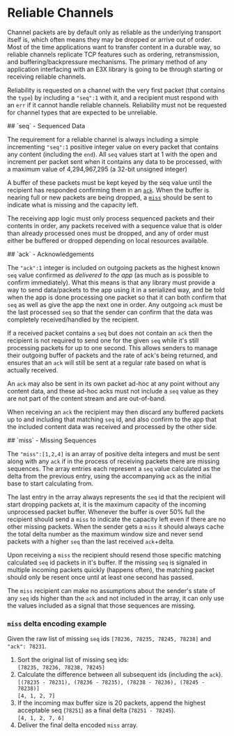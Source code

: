 Reliable Channels
=================

Channel packets are by default only as reliable as the underlying transport itself is, which often means they may be dropped or arrive out of order.  Most of the time applications want to transfer content in a durable way, so reliable channels replicate TCP features such as ordering, retransmission, and buffering/backpressure mechanisms. The primary method of any application interfacing with an E3X library is going to be through starting or receiving reliable channels.

Reliability is requested on a channel with the very first packet (that contains the `type`) by including a `"seq":1` with it, and a recipient must respond with an `err` if it cannot handle reliable channels.  Reliability must not be requested for channel types that are expected to be unreliable.

<a name="seq" />
## `seq` - Sequenced Data

The requirement for a reliable channel is always including a simple incrementing `"seq":1` positive integer value on every packet that contains any content (including the `end`). All `seq` values start at 1 with the open and increment per packet sent when it contains any data to be processed, with a maximum value of 4,294,967,295 (a 32-bit unsigned integer)

A buffer of these packets must be kept keyed by the seq value until the recipient has responded confirming them in an [`ack`](#ack). When the buffer is nearing full or new packets are being dropped, a [`miss`](#miss) should be sent to indicate what is missing and the capacity left.

The receiving app logic must only process sequenced packets and their contents in order, any packets received with a sequence value that is older than already processed ones must be dropped, and any of order must either be buffered or dropped depending on local resources available.  

<a name="ack" />
## `ack` - Acknowledgements

The `"ack":1` integer is included on outgoing packets as the highest known `seq` value confirmed as *delivered to the app* (as much as is possible to confirm immediately). What this means is that any library must provide a way to send data/packets to the app using it in a serialized way, and be told when the app is done processing one packet so that it can both confirm that `seq` as well as give the app the next one in order. Any outgoing `ack` must be the last processed `seq` so that the sender can confirm that the data was completely received/handled by the recipient.

If a received packet contains a `seq` but does not contain an `ack` then the recipient is not required to send one for the given `seq` while it's still processing packets for up to one second.  This allows senders to manage their outgoing buffer of packets and the rate of ack's being returned, and ensures that an `ack` will still be sent at a regular rate based on what is actually received.

An `ack` may also be sent in its own packet ad-hoc at any point without any content data, and these ad-hoc acks must not include a `seq` value as they are not part of the content stream and are out-of-band.

When receiving an `ack` the recipient may then discard any buffered packets up to and including that matching `seq` id, and also confirm to the app that the included content data was received and processed by the other side.

<a name="miss" />
## `miss` - Missing Sequences

The `"miss":[1,2,4]` is an array of positive delta integers and must be sent along with any `ack` if in the process of receiving packets there are missing sequences. The array entries each represent a `seq` value calculated as the delta from the previous entry, using the accompanying `ack` as the initial base to start calculating from.

The last entry in the array always represents the `seq` id that the recipient will start dropping packets at, it is the maximum capacity of the incoming unprocessed packet buffer.  Whenever the buffer is over 50% full the recipient should send a `miss` to indicate the capacity left even if there are no other missing packets.  When the sender gets a `miss` it should always cache the total delta number as the maximum window size and never send packets with a higher `seq` than the last received `ack`+delta.

Upon receiving a `miss` the recipient should resend those specific matching calculated `seq` id packets in it's buffer. If the missing `seq` is signaled in multiple incoming packets quickly (happens often), the matching packet should only be resent once until at least one second has passed.

The `miss` recipient can make no assumptions about the sender's state of any `seq` ids higher than the `ack` and not included in the array, it can only use the values included as a signal that those sequences are missing.

### `miss` delta encoding example

Given the raw list of missing `seq` ids `[78236, 78235, 78245, 78238]` and `"ack": 78231`.

1. Sort the original list of missing seq ids:<br/>
   `[78235, 78236, 78238, 78245]`
2. Calculate the difference between all subsequent ids (including the `ack`).<br/>
   `[(78235 - 78231), (78236 - 78235), (78238 - 78236), (78245 - 78238)]`<br/>
   `[4, 1, 2, 7]`
3. If the incoming max buffer size is 20 packets, append the highest acceptable seq (`78251`) as a final delta (`78251 - 78245`).<br/>
   `[4, 1, 2, 7, 6]`
3. Deliver the final delta encoded `miss` array.
